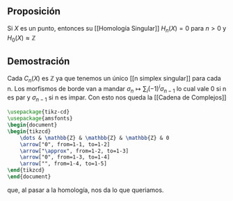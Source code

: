 ## Proposición
Si $X$ es un punto, entonces su [[Homología Singular]] $H_n(X) = 0$ para $n>0$ y $H_0(X)\approx \mathbb{Z}$ 

## Demostración 
Cada $C_n(X)$ es $\mathbb{Z}$ ya que tenemos un único [[n simplex singular]] para cada n. Los morfismos de borde van a mandar $\sigma_n \mapsto \sum_i (-1)^i \sigma_{n-1}$ lo cual vale 0 si n es par y $\sigma_{n-1}$ si n es impar. Con esto nos queda la [[Cadena de Complejos]] 

```tikz
\usepackage{tikz-cd}
\usepackage{amsfonts}
\begin{document}
\begin{tikzcd}
	\dots & \mathbb{Z} & \mathbb{Z} & \mathbb{Z} & 0
	\arrow["0", from=1-1, to=1-2]
	\arrow["\approx", from=1-2, to=1-3]
	\arrow["0", from=1-3, to=1-4]
	\arrow["", from=1-4, to=1-5]
\end{tikzcd}
\end{document}
```

que, al pasar a la homología, nos da lo que queriamos.